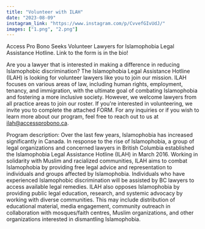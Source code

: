 ```yaml
---
title: "Volunteer with ILAH"
date: "2023-08-09"
instagram_link: "https://www.instagram.com/p/CvvefGIvUdJ/"
images: ["1.png", "2.png"]
---
```

Access Pro Bono Seeks Volunteer Lawyers for Islamophobia Legal Assistance Hotline. Link to the form is in the bio!

Are you a lawyer that is interested in making a difference in reducing Islamophobic discrimination? The Islamophobia Legal Assistance Hotline (ILAH) is looking for volunteer lawyers like you to join our mission. ILAH focuses on various areas of law, including human rights, employment, tenancy, and immigration, with the ultimate goal of combating Islamophobia and fostering a more inclusive society. However, we welcome lawyers from all practice areas to join our roster. If you're interested in volunteering, we invite you to complete the attached FORM. For any inquiries or if you wish to learn more about our program, feel free to reach out to us at ilah@accessprobono.ca.

Program description:
Over the last few years, Islamophobia has increased significantly in Canada. In response to the rise of Islamophobia, a group of legal organizations and concerned lawyers in British Columbia established the Islamophobia Legal Assistance Hotline (ILAH) in March 2016. Working in solidarity with Muslim and racialized communities, ILAH aims to combat Islamophobia by providing free legal advice and representation to individuals and groups affected by Islamophobia. Individuals who have experienced Islamophobic discrimination will be assisted by BC lawyers to access available legal remedies.
ILAH also opposes Islamophobia by providing public legal education, research, and systemic advocacy by working with diverse communities. This may include distribution of educational material, media engagement, community outreach in collaboration with mosques/faith centres, Muslim organizations, and other organizations interested in dismantling Islamophobia.
